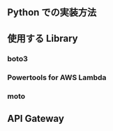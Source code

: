 ## Python での実装方法

## 使用する Library

### boto3

### Powertools for AWS Lambda

### moto

## API Gateway
